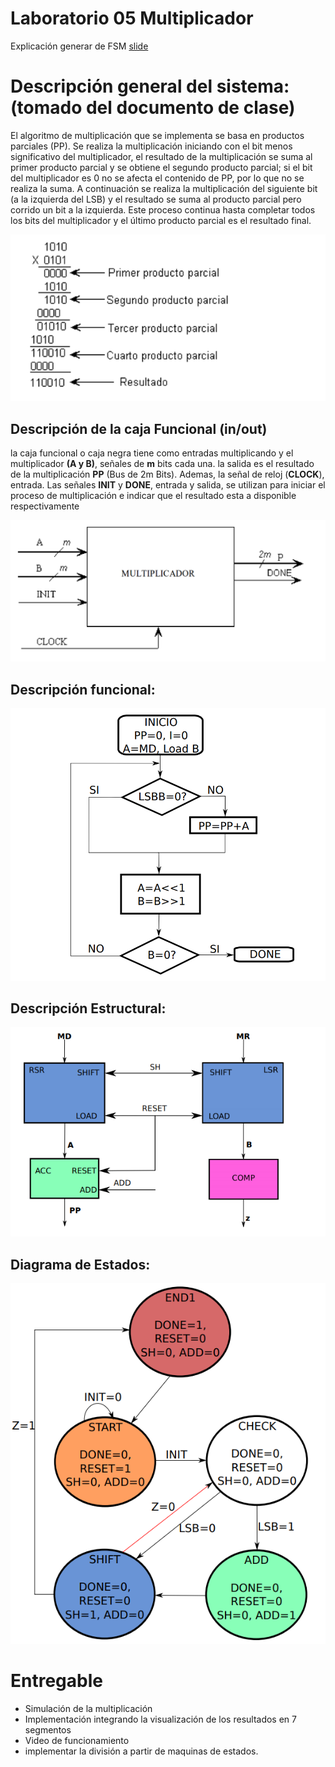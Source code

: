 # Laboratorio 05 Multiplicador 

Explicación generar de FSM [slide](https://github.com/unal-edigital1-2020-1/page/tree/master/slides/week08)

# Descripción general del sistema: (tomado del documento de clase)

El algoritmo de multiplicación que se implementa se basa en productos parciales (PP). Se realiza la multiplicación iniciando con el bit menos significativo del multiplicador, el resultado de la multiplicación se suma al primer producto parcial y se obtiene  el segundo producto parcial; si el bit del multiplicador es 0 no se afecta el contenido de PP, por lo que no se realiza la suma. 
A continuación se realiza la multiplicación del siguiente bit (a la izquierda del LSB) y el resultado se suma al producto parcial pero corrido un bit a la izquierda.
Este proceso continua hasta completar todos los bits del multiplicador y el último producto parcial es el resultado final. 

![](https://github.com/Fabeltranm/FPGA-Game-D1/blob/master/HW/RTL/00EJEMPLOS/00MULTIPLICADOR%20(ejemplo)/Version_01/03%20document/img/imagen1.png)


## Descripción de la caja Funcional  (in/out)
la caja funcional o caja negra   tiene como entradas multiplicando y el multiplicador **(A y B)**, señales de **m** bits cada una. la salida es el resultado de la multiplicación **PP** (Bus de 2m Bits). Ademas, la señal de reloj (**CLOCK**), entrada. Las señales **INIT** y **DONE**, entrada y salida, se utilizan para iniciar el proceso de multiplicación e indicar que el resultado esta a disponible respectivamente

![](https://github.com/Fabeltranm/FPGA-Game-D1/blob/master/HW/RTL/00EJEMPLOS/00MULTIPLICADOR%20(ejemplo)/Version_01/03%20document/img/imagen2.png)


## Descripción funcional:

![](https://github.com/Fabeltranm/FPGA-Game-D1/blob/master/HW/RTL/00EJEMPLOS/00MULTIPLICADOR%20(ejemplo)/Version_01/03%20document/img/imagen3.png)


## Descripción Estructural:

![](https://github.com/Fabeltranm/FPGA-Game-D1/blob/master/HW/RTL/00EJEMPLOS/00MULTIPLICADOR%20(ejemplo)/Version_01/03%20document/img/imagen4.png)

## Diagrama de Estados:

![](https://github.com/Fabeltranm/FPGA-Game-D1/blob/master/HW/RTL/00EJEMPLOS/00MULTIPLICADOR%20(ejemplo)/Version_01/03%20document/img/imagen4_1.png)

# Entregable

* Simulación de la multiplicación
* Implementación integrando la visualización de los resultados en 7 segmentos
* Video de funcionamiento 
* implementar  la división a partir de maquinas de estados.




